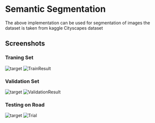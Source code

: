 
# Semantic Segmentation

The above implementation can be used for segmentation of images
the dataset is taken from kaggle Cityscapes dataset
## Screenshots

### Traning Set
![target](https://github.com/AmanShamsheerSheikh/Semantic-Segmentation/assets/103746505/85b69b95-b7f5-46de-9d9b-26f8fa874633)
![TrainResult](https://github.com/AmanShamsheerSheikh/Semantic-Segmentation/assets/103746505/e7c6900b-e4f2-4c5c-a7d1-81fc7e2f744e)

### Validation Set
![target](https://github.com/AmanShamsheerSheikh/Semantic-Segmentation/assets/103746505/227c639f-5bfc-49b5-b9be-30df344afa22)
![ValidationResult](https://github.com/AmanShamsheerSheikh/Semantic-Segmentation/assets/103746505/48064564-ef90-44f6-bda2-336ae51072a3)

### Testing on Road
![target](https://github.com/AmanShamsheerSheikh/Semantic-Segmentation/assets/103746505/a98fc1dd-282a-4f08-ba75-4e09ea5d89d8)
![Trial](https://github.com/AmanShamsheerSheikh/Semantic-Segmentation/assets/103746505/f71610c4-994f-42dd-9df0-18a09396e3bc)

